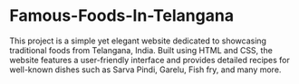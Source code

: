 # Famous-Foods-In-Telangana
This project is a simple yet elegant website dedicated to showcasing traditional foods from Telangana, India. Built using HTML and CSS, the website features a user-friendly interface and provides detailed recipes for well-known dishes such as Sarva Pindi, Garelu, Fish fry, and many more.
